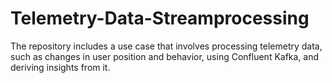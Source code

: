 # Telemetry-Data-Streamprocessing
The repository includes a use case that involves processing telemetry data, such as changes in user position and behavior, using Confluent Kafka, and deriving insights from it.
